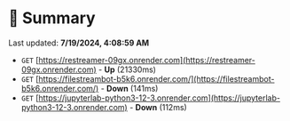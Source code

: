 # 📖 Summary
Last updated: **7/19/2024, 4:08:59 AM**

- `GET` [https://restreamer-09gx.onrender.com](https://restreamer-09gx.onrender.com) - **Up** (21330ms)
- `GET` [https://filestreambot-b5k6.onrender.com/](https://filestreambot-b5k6.onrender.com/) - **Down** (141ms)
- `GET` [https://jupyterlab-python3-12-3.onrender.com](https://jupyterlab-python3-12-3.onrender.com) - **Down** (112ms)
